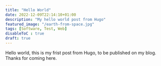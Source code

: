 ```yaml
---
title: "Hello World"
date: 2022-12-09T22:14:10+01:00
description: "My hello world post from Hugo"
featured_image: "/earth-from-space.jpg"
tags: [Software, Test, Web]
disableToC : true
draft: true
---
```


Hello world, this is my frist post from Hugo, to be published on my blog. Thanks for coming here.
